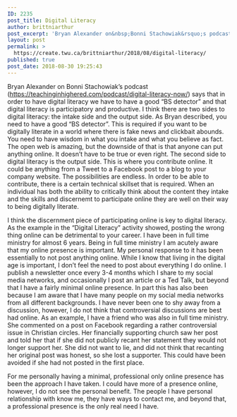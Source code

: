 ```yaml
---
ID: 2235
post_title: Digital Literacy
author: brittniarthur
post_excerpt: 'Bryan Alexander on&nbsp;Bonni Stachowiak&rsquo;s podcast (https://teachinginhighered.com/podcast/digital-literacy-now/) says that in order to have digital literacy we have to have a good &ldquo;BS detector&rdquo; and that digital literacy is participatory and productive. I think there are two sides to digital literacy: the... <a href="https://create.twu.ca/brittniarthur/2018/08/digital-literacy/">Continue Reading &rarr;</a>'
layout: post
permalink: >
  https://create.twu.ca/brittniarthur/2018/08/digital-literacy/
published: true
post_date: 2018-08-30 19:25:43
---
```

<p>Bryan Alexander on Bonni Stachowiak&#8217;s podcast (<a href="https://teachinginhighered.com/podcast/digital-literacy-now/">https://teachinginhighered.com/podcast/digital-literacy-now/</a>) says that in order to have digital literacy we have to have a good &#8220;BS detector&#8221; and that digital literacy is participatory and productive. I think there are two sides to digital literacy: the intake side and the output side. As Bryan described, you need to have a good &#8220;BS detector&#8221;. This is required if you want to be digitally literate in a world where there is fake news and clickbait abounds. You need to have wisdom in what you intake and what you believe as fact. The open web is amazing, but the downside of that is that anyone can put anything online. It doesn&#8217;t have to be true or even right. The second side to digital literacy is the output side. This is where you contribute online. It could be anything from a Tweet to a Facebook post to a blog to your company website. The possibilities are endless. In order to be able to contribute, there is a certain technical skillset that is required. When an individual has both the ability to critically think about the content they intake and the skills and discernemt to participate online they are well on their way to being digitally literate.</p>
<p>I think the discernment piece of participating online is key to digital literacy. As the example in the &#8220;Digital Literacy&#8221; activity showed, posting the wrong thing online can be detrimental to your career. I have been in full time ministry for almost 6 years. Being in full time ministry I am acutely aware that my online presence is important. My personal response to it has been essentially to not post anything online. While I know that living in the digital age is important, I don&#8217;t feel the need to post about everything I do online. I publish a newsletter once every 3-4 months which I share to my social media networks, and occasionally I post an article or a Ted Talk, but beyond that I have a fairly minimal online presence. In part this has also been because I am aware that I have many people on my social media networks from all different backgrounds. I have never been one to shy away from a discussion, however, I do not think that controversial discussions are best had online. As an example, I have a friend who was also in full time ministry. She commented on a post on Facebook regarding a rather controversial issue in Christian circles. Her financially supporting church saw her post and told her that if she did not publicly recant her statement they would not longer support her. She did not want to lie, and did not think that recanting her original post was honest, so she lost a supporter. This could have been avoided if she had not posted in the first place.</p>
<p>For me personally having a minimal, professional only online presence has been the approach I have taken. I could have more of a presence online, however, I do not see the personal benefit. The people I have personal relationship with know me, they have ways to contact me, and beyond that, a professional presence is the only real need I have.</p>
